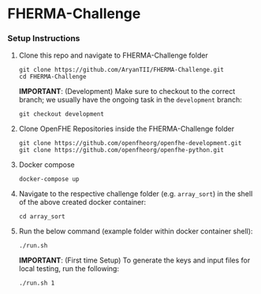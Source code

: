 # FHERMA-Challenge

### Setup Instructions

1. Clone this repo and navigate to FHERMA-Challenge folder
    ```
    git clone https://github.com/AryanTII/FHERMA-Challenge.git
    cd FHERMA-Challenge
    ```
    **IMPORTANT**: (Development) Make sure to checkout to the correct branch; we usually have the ongoing task in the `development` branch:
    ```
    git checkout development
    ```

2. Clone OpenFHE Repositories inside the FHERMA-Challenge folder
    ```
    git clone https://github.com/openfheorg/openfhe-development.git
    git clone https://github.com/openfheorg/openfhe-python.git
    ```

3. Docker compose
    ```
    docker-compose up
    ```

4. Navigate to the respective challenge folder (e.g. `array_sort`) in the shell of the above created docker container:
    ```
    cd array_sort
    ```

4. Run the below command (example folder within docker container shell):
    ```
    ./run.sh 
    ```
    **IMPORTANT**: (First time Setup) To generate the keys and input files for local testing, run the following:
    ```
    ./run.sh 1
    ```
